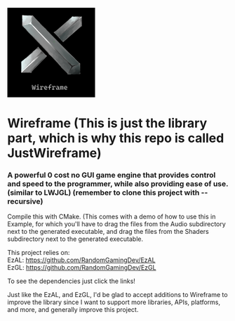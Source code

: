 <img src="Wireframelogo.png" width="200"/> <br/>
# Wireframe (This is just the library part, which is why this repo is called JustWireframe)

### A powerful 0 cost no GUI game engine that provides control and speed to the programmer, while also providing ease of use. (similar to LWJGL) (remember to clone this project with --recursive)

Compile this with CMake. (This comes with a demo of how to use this in Example, for which you'll have to drag the files from the Audio subdirectory next to the generated executable, and drag the files from the Shaders subdirectory next to the generated executable.

This project relies on: <br/>
EzAL: https://github.com/RandomGamingDev/EzAL <br/>
EzGL: https://github.com/RandomGamingDev/EzGL

To see the dependencies just click the links!

Just like the EzAL, and EzGL, I'd be glad to accept additions to Wireframe to improve the library since I want to support more libraries, APIs, platforms, and more, and generally improve this project.
